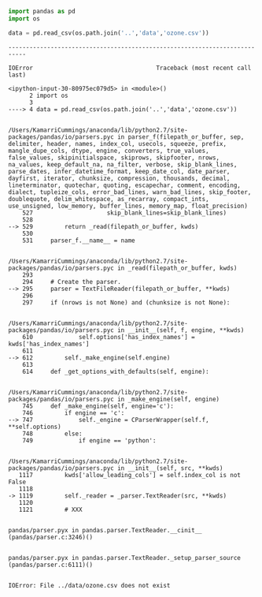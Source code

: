

```python
import pandas as pd
import os

data = pd.read_csv(os.path.join('..','data','ozone.csv'))
```


    ---------------------------------------------------------------------------

    IOError                                   Traceback (most recent call last)

    <ipython-input-30-80975ec079d5> in <module>()
          2 import os
          3 
    ----> 4 data = pd.read_csv(os.path.join('..','data','ozone.csv'))
    

    /Users/KamarriCummings/anaconda/lib/python2.7/site-packages/pandas/io/parsers.pyc in parser_f(filepath_or_buffer, sep, delimiter, header, names, index_col, usecols, squeeze, prefix, mangle_dupe_cols, dtype, engine, converters, true_values, false_values, skipinitialspace, skiprows, skipfooter, nrows, na_values, keep_default_na, na_filter, verbose, skip_blank_lines, parse_dates, infer_datetime_format, keep_date_col, date_parser, dayfirst, iterator, chunksize, compression, thousands, decimal, lineterminator, quotechar, quoting, escapechar, comment, encoding, dialect, tupleize_cols, error_bad_lines, warn_bad_lines, skip_footer, doublequote, delim_whitespace, as_recarray, compact_ints, use_unsigned, low_memory, buffer_lines, memory_map, float_precision)
        527                     skip_blank_lines=skip_blank_lines)
        528 
    --> 529         return _read(filepath_or_buffer, kwds)
        530 
        531     parser_f.__name__ = name


    /Users/KamarriCummings/anaconda/lib/python2.7/site-packages/pandas/io/parsers.pyc in _read(filepath_or_buffer, kwds)
        293 
        294     # Create the parser.
    --> 295     parser = TextFileReader(filepath_or_buffer, **kwds)
        296 
        297     if (nrows is not None) and (chunksize is not None):


    /Users/KamarriCummings/anaconda/lib/python2.7/site-packages/pandas/io/parsers.pyc in __init__(self, f, engine, **kwds)
        610             self.options['has_index_names'] = kwds['has_index_names']
        611 
    --> 612         self._make_engine(self.engine)
        613 
        614     def _get_options_with_defaults(self, engine):


    /Users/KamarriCummings/anaconda/lib/python2.7/site-packages/pandas/io/parsers.pyc in _make_engine(self, engine)
        745     def _make_engine(self, engine='c'):
        746         if engine == 'c':
    --> 747             self._engine = CParserWrapper(self.f, **self.options)
        748         else:
        749             if engine == 'python':


    /Users/KamarriCummings/anaconda/lib/python2.7/site-packages/pandas/io/parsers.pyc in __init__(self, src, **kwds)
       1117         kwds['allow_leading_cols'] = self.index_col is not False
       1118 
    -> 1119         self._reader = _parser.TextReader(src, **kwds)
       1120 
       1121         # XXX


    pandas/parser.pyx in pandas.parser.TextReader.__cinit__ (pandas/parser.c:3246)()


    pandas/parser.pyx in pandas.parser.TextReader._setup_parser_source (pandas/parser.c:6111)()


    IOError: File ../data/ozone.csv does not exist



```python

```
